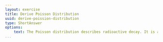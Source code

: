 ```yaml
---
layout: exercise
title: Derive Poisson Distribution
uuid: derive-poission-distribution 
type: ShortAnswer 
options:
    text: The Poisson distribution describes radioactive decay. It is a specific form of the binomial distribution. Derive the Poisson distribution from the binomial distribution. Derive the first and second central moments of the Poisson distribution. Briefly comment on their significance.
...
```

